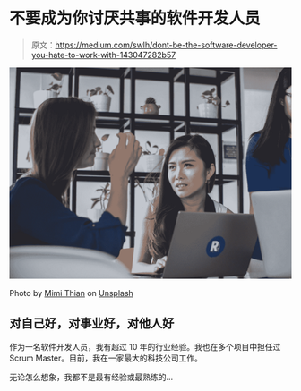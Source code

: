 # 不要成为你讨厌共事的软件开发人员

> 原文：<https://medium.com/swlh/dont-be-the-software-developer-you-hate-to-work-with-143047282b57>

![](img/04a0b6983fd925c56f5acc7d33297178.png)

Photo by [Mimi Thian](https://unsplash.com/@mimithian?utm_source=medium&utm_medium=referral) on [Unsplash](https://unsplash.com?utm_source=medium&utm_medium=referral)

## 对自己好，对事业好，对他人好

作为一名软件开发人员，我有超过 10 年的行业经验。我也在多个项目中担任过 Scrum Master。目前，我在一家最大的科技公司工作。

无论怎么想象，我都不是最有经验或最熟练的…